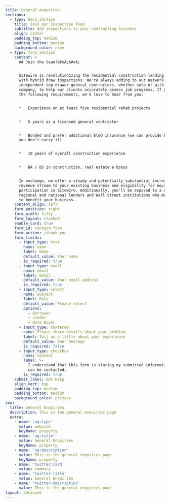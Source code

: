 ```yaml
---
title: General enquiries
sections:
  - type: hero_section
    title: Join our Inspection Team
    subtitle: Add inspections to your contracting business
    align: center
    padding_top: medium
    padding_bottom: medium
    background_color: none
  - type: form_section
    content: >
      ## Join the team!&#xA;&#xA;


      Sitewire is revolutionizing the residential construction lending industry
      with hybrid draw inspections. We're always adding to our network of
      independent top-drawer general contractors, whether solo or with a
      company, to help our clients accurately assess job progress. If you meet
      the following requirements, we'd love to hear from you:


      *   Experience on at least five residential rehab projects


      *   5 years as a licensed general contractor


      *   Bonded and prefer additional E\&O insurance (we can provide E\&O If
      you don't carry it)


      *   10 years of overall construction experience


      *   BA / BS in construction, real estate a bonus


      In exchange, we offer a steady and potentially substantial incremental
      revenue stream to your existing business and eligibility for equity
      participation in Sitewire. Additionally, you'll be exposed to a network of
      regional and national lenders and Wall Street institutions who may be able
      to benefit your business.
    content_align: left
    form_position: right
    form_width: fifty
    form_layout: stacked
    enable_card: true
    form_id: contact-form
    form_action: /thank-you
    form_fields:
      - input_type: text
        name: name
        label: Name
        default_value: Your name
        is_required: true
      - input_type: email
        name: email
        label: Email
        default_value: Your email address
        is_required: true
      - input_type: select
        name: subject
        label: Role
        default_value: Please select
        options:
          - Borrower
          - Lender
          - Note Buyer
      - input_type: textarea
        name: Please share details about your problem
        label: Tell us a little about your experience
        default_value: Your message
        is_required: false
      - input_type: checkbox
        name: consent
        label: >-
          I understand that this form is storing my submitted information so I
          can be contacted.
        is_required: true
    submit_label: Get Help
    align_vert: top
    padding_top: medium
    padding_bottom: medium
    background_color: primary
seo:
  title: General Enquiries
  description: This is the general enquiries page
  extra:
    - name: 'og:type'
      value: website
      keyName: property
    - name: 'og:title'
      value: General Enquiries
      keyName: property
    - name: 'og:description'
      value: This is the general enquiries page
      keyName: property
    - name: 'twitter:card'
      value: summary
    - name: 'twitter:title'
      value: General Enquiries
    - name: 'twitter:description'
      value: This is the general enquiries page
layout: advanced
---
```

